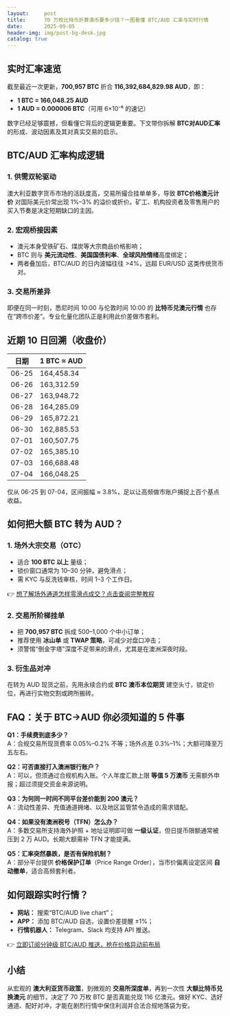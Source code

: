 ```yaml
---
layout:     post
title:      70 万枚比特币折算澳币要多少钱？一图看懂 BTC/AUD 汇率与实时行情
date:       2025-09-05
header-img: img/post-bg-desk.jpg
catalog: true
---
```


## 实时汇率速览

截至最近一次更新，**700,957 BTC** 折合 **116,392,684,829.98 AUD**，即：

- **1 BTC = 166,048.25 AUD**
- **1 AUD = 0.000006 BTC**（可用 6×10⁻⁶ 的速记）

数字已经足够震撼，但看懂它背后的逻辑更重要。下文带你拆解 **BTC对AUD汇率** 的形成、波动因素及其对真实交易的启示。

## BTC/AUD 汇率构成逻辑

### 1. 供需双轮驱动  
澳大利亚数字货币市场的活跃度高，交易所撮合挂单单多，导致 **BTC价格澳元计价** 对国际美元价常出现 1%–3% 的溢价或折价。矿工、机构投资者及零售用户的买入节奏是决定短期缺口的主因。

### 2. 宏观桥接因素  
- 澳元本身受铁矿石、煤炭等大宗商品价格影响；  
- BTC 则与 **美元流动性**、**美国国债利率**、**全球风险情绪**高度绑定；  
- 两者叠加后，BTC/AUD 的日内波幅往往 >4%，远超 EUR/USD 这类传统货币对。

### 3. 交易所差异  
即便在同一时刻，悉尼时间 10:00 与伦敦时间 10:00 的 **比特币兑澳元行情** 也存在“跨市价差”。专业化量化团队正是利用此价差做市套利。

## 近期 10 日回溯（收盘价）

| 日期 | 1 BTC ≈ AUD |
|------|-------------|
| 06-25 | 164,458.34 |
| 06-26 | 163,312.59 |
| 06-27 | 163,948.72 |
| 06-28 | 164,285.09 |
| 06-29 | 165,872.21 |
| 06-30 | 162,885.53 |
| 07-01 | 160,507.75 |
| 07-02 | 165,385.10 |
| 07-03 | 166,688.48 |
| 07-04 | 166,048.25 |

仅从 06-25 到 07-04，区间振幅 ≈ 3.8%，足以让高频做市账户捕捉上百个基点收益。

## 如何把大额 BTC 转为 AUD？

### 1. 场外大宗交易（OTC）
- 适合 **100 BTC 以上** 量级；  
- 锁价窗口通常为 10–30 分钟，避免滑点；  
- 需 KYC 与反洗钱审核，时间 1–3 个工作日。

👉 [想了解场外通道怎样零滑点成交？点击查阅完整教程](https://okxdog.com/)

### 2. 交易所阶梯挂单
- 把 **700,957 BTC** 拆成 500–1,000 个中小订单；  
- 推荐使用 **冰山单** 或 **TWAP 策略**，可减少对盘口冲击；  
- 须警惕“倒金字塔”深度不足带来的滑点，尤其是在澳洲深夜时段。

### 3. 衍生品对冲
在转为 AUD 现货之前，先用永续合约或 **BTC 澳币本位期货** 建空头寸，锁定价位，再进行实物交割或跨所搬砖。

## FAQ：关于 BTC→AUD 你必须知道的 5 件事

**Q1：手续费到底多少？**  
A：合规交易所现货费率 0.05%–0.2% 不等；场外点差 0.3%–1%；大额可降至万五左右。

**Q2：可否直接打入澳洲银行账户？**  
A：可以，但须通过合规机构入账。个人年度汇款上限 **等值 5 万澳币** 无需额外申报；超过须提交资金来源说明。

**Q3：为何同一时间不同平台差价能到 200 澳元？**  
A：流动性差异、充值通道拥堵、以及地区监管禁令造成的需求错配。

**Q4：如果没有澳洲税号（TFN）怎么办？**  
A：多数交易所支持海外护照 + 地址证明即可做 **一级认证**，但日提币限额通常被压到 2 万 AUD。长期大额需补 TFN 才能提满。

**Q5：汇率突然暴跌，是否有保险机制？**  
A：部分平台提供 **价格保护订单**（Price Range Order），当市价偏离设定区间 **自动撤单**，适合高频套利者。

## 如何跟踪实时行情？

- **网站：** 搜索“BTC/AUD live chart”；  
- **APP：** 添加 BTC/AUD 自选，设置价差提醒 ±1%；  
- **行情机器人：** Telegram、Slack 均支持 API 推送。

👉 [立即订阅分钟级 BTC/AUD 推送，抢在价格异动前布局](https://okxdog.com/)

## 小结

从宏观的 **澳大利亚货币政策**，到微观的 **交易所深度单**，再到一次性 **大额比特币兑换澳元** 的细节，决定了 70 万枚 BTC 是否真能兑现 116 亿澳元。做好 KYC、选好通道、配好对冲，才能在剧烈行情中保住利润并合法合规地落袋为安。